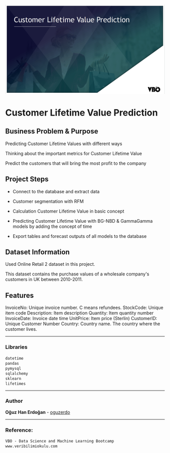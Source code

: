 ![image-20210430000720601](images/image-20210430000720601.png)

# Customer Lifetime Value Prediction

## Business Problem & Purpose

Predicting Customer Lifetime Values with different ways

Thinking about the important metrics for Customer Lifetime Value

Predict the customers that will bring the most profit to the company 

## Project Steps

- Connect to the database and extract data 

- Customer segmentation with RFM
- Calculation Customer Lifetime Value in basic concept
- Predicting Customer Lifetime Value with BG-NBD & GammaGamma models by adding the concept of time 
- Export tables and forecast outputs of all models to the database 

## Dataset Information

Used Online Retail 2 dataset in this project. 

This dataset contains the purchase values of a wholesale company's customers in UK between 2010-2011. 

## Features

InvoiceNo: Unique invoice number. C means refundees.
StockCode: Unique item code
Description: Item description
Quantity: Item quantity number
InvoiceDate: Invoice date time
UnitPrice: Item price (Sterlin)
CustomerID: Unique Customer Number
Country: Country name. The country where the customer lives. 

---

### Libraries

```
datetime
pandas
pymysql
sqlalchemy 
sklearn
lifetimes
```

------

### Author

**Oğuz Han Erdoğan** - [oguzerdo](https://github.com/oguzerdo)

------

### Reference:

```
VBO - Data Science and Machine Learning Bootcamp
www.veribilimiokulu.com
```